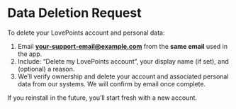 # Data Deletion Request

To delete your LovePoints account and personal data:

1. Email **[your-support-email@example.com](mailto:your-support-email@example.com)** from the **same email** used in the app.
2. Include: “Delete my LovePoints account”, your display name (if set), and (optional) a reason.
3. We’ll verify ownership and delete your account and associated personal data from our systems. We will confirm by email once complete.

If you reinstall in the future, you’ll start fresh with a new account.
